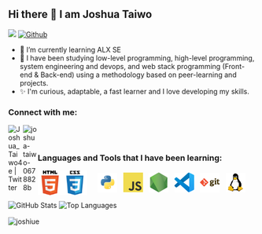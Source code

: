 ## Hi there 👋 I am Joshua Taiwo

![](https://visitor-badge.laobi.icu/badge?page_id=joshiue.joshiue) [![Github](https://img.shields.io/github/followers/joshiue?label=Follow&style=social)](https://github.com/joshiue)
- 🌱 I’m currently learning ALX SE
- 🌱 I have been studying low-level programming, high-level
programming, system engineering and devops, and web
stack programming (Front-end & Back-end) using a
methodology based on peer-learning and projects.
- ✨ I'm curious, adaptable, a fast learner and I love developing my skills.

### Connect with me:

<a href="https://twitter.com/Joshua_Taiwo4e">
  <img align="left" alt="Joshua_Taiwo4e | Twitter" width="30px" src="https://cdn.jsdelivr.net/npm/simple-icons@v3/icons/twitter.svg" />
</a>
<a href="https://www.linkedin.com/in/joshua-taiwo-0678828b/">
  <img align="left" alt="joshua-taiwo-0678828b" width="30px" src="https://cdn.jsdelivr.net/npm/simple-icons@v3/icons/linkedin.svg" />
</a>

<br/>
<br/>
  
### Languages and Tools that I have been learning:
<p align="center">
<img align="left" alt="html" width="50px" src="https://raw.githubusercontent.com/github/explore/80688e429a7d4ef2fca1e82350fe8e3517d3494d/topics/html/html.png" />
<img align="left" alt="css" width="50px" src="https://raw.githubusercontent.com/github/explore/80688e429a7d4ef2fca1e82350fe8e3517d3494d/topics/css/css.png" />
<img src="https://raw.githubusercontent.com/github/explore/80688e429a7d4ef2fca1e82350fe8e3517d3494d/topics/python/python.png" alt="Python" height="40" style="vertical-align:top; margin:4px">
<img src="https://raw.githubusercontent.com/github/explore/80688e429a7d4ef2fca1e82350fe8e3517d3494d/topics/javascript/javascript.png" alt="Javascript" height="40" style="vertical-align:top; margin:4px">
  <img src="https://raw.githubusercontent.com/github/explore/80688e429a7d4ef2fca1e82350fe8e3517d3494d/topics/nodejs/nodejs.png" alt="Nodejs" height="40" style="vertical-align:top; margin:4px">
<img src="https://raw.githubusercontent.com/github/explore/80688e429a7d4ef2fca1e82350fe8e3517d3494d/topics/visual-studio-code/visual-studio-code.png" alt="VS Code" height="40" style="vertical-align:top; margin:4px">
  <img src="https://raw.githubusercontent.com/github/explore/80688e429a7d4ef2fca1e82350fe8e3517d3494d/topics/git/git.png" alt="Git" height="40" style="vertical-align:top; margin:4px">
   <img src="https://raw.githubusercontent.com/github/explore/80688e429a7d4ef2fca1e82350fe8e3517d3494d/topics/linux/linux.png" alt="Linux" height="40" style="vertical-align:top; margin:4px">
</p>

![GitHub Stats](https://github-readme-stats.vercel.app/api?username=joshiue&count_private=true&show_icons=true&theme=radical)
![Top Languages](https://github-readme-stats.vercel.app/api/top-langs/?username=joshiue&show_icons=true&theme=radical)

<p><img align="center" src="https://github-readme-streak-stats.herokuapp.com/?user=joshiue&" alt="joshiue" /></p>
